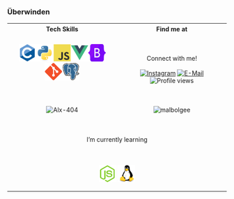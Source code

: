 ### Überwinden

  

  

<table  width="100%">

  

<tr>

  

<th>Tech Skills</th>

  

<th>Find me at</th>

  

</tr>

  

<tr>

  

<td  width="50%">

  

  

<p  align="center">
<img  src="https://raw.githubusercontent.com/devicons/devicon/master/icons/c/c-original.svg"  alt="c"  width="40"  height="40"/><img  src="https://raw.githubusercontent.com/devicons/devicon/master/icons/python/python-original.svg"  alt="python"  width="40"  height="40"/><img  src="https://raw.githubusercontent.com/devicons/devicon/master/icons/javascript/javascript-original.svg"  alt="Javascript"  width="40"  height="40"/><img  src="https://raw.githubusercontent.com/devicons/devicon/master/icons/vuejs/vuejs-original.svg"  alt="Vuejs"  width="40"  height="40"/><img  src="https://raw.githubusercontent.com/devicons/devicon/master/icons/bootstrap/bootstrap-original.svg"  alt="Bootstrap"  width="40"  height="40"/><img  src="https://raw.githubusercontent.com/devicons/devicon/master/icons/git/git-original.svg"  alt="git"  width="40"  height="40"/><img  src="https://raw.githubusercontent.com/devicons/devicon/master/icons/postgresql/postgresql-original.svg"  alt="Postgresql"  width="40"  height="40"/>
</p>

  

  

</td>

  

<td  width="50%">

  

  

<br><p  align="center">Connect with me!<br><br>
[![Instagram](https://img.shields.io/badge/Instagram-purple?&logo=instagram)](https://www.instagram.com/alx.py/)
[![E-Mail](https://img.shields.io/badge/email-2a8?style=flat-square&logo=gmail&logoColor=white)](https://mailhide.io/e/VlzzLrOj)
![Profile views](https://gpvc.arturio.dev/Alx-404)
  

  

</p>

  

</td>

  

<tr>

  

<td  width  =  "50%">
<br>
<p  align  =  "center"><img  src="https://github-readme-stats.vercel.app/api/top-langs?username=Alx-404&show_icons=true&theme=onedark&locale=en&layout=compact"  alt="Alx-404" /></p>

  

</td>

  

<td  width  =  "50%">

  

<br>

  

<p  align  =  "center"><img  src="https://github-readme-stats.vercel.app/api?username=Alx-404&show_icons=true&theme=onedark&locale=en"  alt="malbolgee" /></p>

  

</td>

  

<tr>

  

<td  colspan  =  2><br><p  align  =  "center"> I’m currently learning </p></td>

  

<tr>

  

<td  colspan=2  width  ="50%">

  

<br>

  

<p  align="center">

  

<img  src="https://raw.githubusercontent.com/devicons/devicon/master/icons/nodejs/nodejs-original.svg"  alt="Nodejs"  width="40"  height="40"/>

  

<img  src="https://raw.githubusercontent.com/devicons/devicon/master/icons/linux/linux-original.svg"  alt="Linux"  width="40"  height="40"/>

   

</p>

  

</table>

  

  

[//]: <>  (The `&nbsp;` is to have Aphelion take up more space)

```
